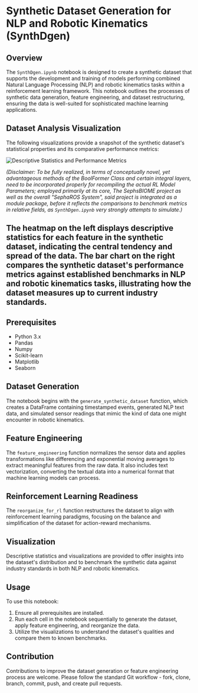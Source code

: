 
# Synthetic Dataset Generation for NLP and Robotic Kinematics (SynthDgen)

## Overview
The `SynthDgen.ipynb` notebook is designed to create a synthetic dataset that supports the development and training of models performing combined Natural Language Processing (NLP) and robotic kinematics tasks within a reinforcement learning framework. This notebook outlines the processes of synthetic data generation, feature engineering, and dataset restructuring, ensuring the data is well-suited for sophisticated machine learning applications.

## Dataset Analysis Visualization

The following visualizations provide a snapshot of the synthetic dataset's statistical properties and its comparative performance metrics:

![Descriptive Statistics and Performance Metrics](https://github.com/LoQiseaking69/SephsBIOME/blob/master/Docs/Model/Tests/IMG_6802.png)

 *(Disclaimer: To be fully realized, in terms of conceptually novel, yet advantageous methods of the BoolFormer Class and certain integral layers, need to be incorporated properly for recompiling the actual RL Model Parameters; employed primarily at its core, The SephsBIOME project as well as the overall "SephaROS System", said project is integrated as a module package, before it reflects the comparisons to benchmark metrics in relative fields, as `SynthDgen.ipynb` very strongly attempts to simulate.)*

## The heatmap on the left displays descriptive statistics for each feature in the synthetic dataset, indicating the central tendency and spread of the data. The bar chart on the right compares the synthetic dataset's performance metrics against established benchmarks in NLP and robotic kinematics tasks, illustrating how the dataset measures up to current industry standards.

## Prerequisites
- Python 3.x
- Pandas
- Numpy
- Scikit-learn
- Matplotlib
- Seaborn

## Dataset Generation
The notebook begins with the `generate_synthetic_dataset` function, which creates a DataFrame containing timestamped events, generated NLP text data, and simulated sensor readings that mimic the kind of data one might encounter in robotic kinematics.

## Feature Engineering
The `feature_engineering` function normalizes the sensor data and applies transformations like differencing and exponential moving averages to extract meaningful features from the raw data. It also includes text vectorization, converting the textual data into a numerical format that machine learning models can process.

## Reinforcement Learning Readiness
The `reorganize_for_rl` function restructures the dataset to align with reinforcement learning paradigms, focusing on the balance and simplification of the dataset for action-reward mechanisms.

## Visualization
Descriptive statistics and visualizations are provided to offer insights into the dataset's distribution and to benchmark the synthetic data against industry standards in both NLP and robotic kinematics.

## Usage
To use this notebook:

1. Ensure all prerequisites are installed.
2. Run each cell in the notebook sequentially to generate the dataset, apply feature engineering, and reorganize the data.
3. Utilize the visualizations to understand the dataset's qualities and compare them to known benchmarks.

## Contribution
Contributions to improve the dataset generation or feature engineering process are welcome. Please follow the standard Git workflow - fork, clone, branch, commit, push, and create pull requests.
